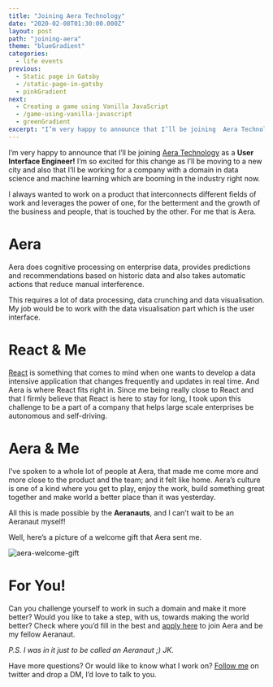 ```yaml
---
title: "Joining Aera Technology"
date: "2020-02-08T01:30:00.000Z"
layout: post
path: "joining-aera"
theme: "blueGradient"
categories:
  - life events
previous:
  - Static page in Gatsby
  - /static-page-in-gatsby
  - pinkGradient
next:
  - Creating a game using Vanilla JavaScript
  - /game-using-vanilla-javascript
  - greenGradient
excerpt: "I’m very happy to announce that I’ll be joining  Aera Technology  as a  User Interface Engineer!  I’m so excited for this change as I’ll be moving to a new city and also that I’ll be working for a company with a domain in data science and machine"
---
```


I’m very happy to announce that I’ll be joining <a href="https://www.aeratechnology.com/" target="_blank">Aera Technology</a> as a **User Interface Engineer!** I’m so excited for this change as I’ll be moving to a new city and also that I’ll be working for a company with a domain in data science and machine learning which are booming in the industry right now.

I always wanted to work on a product that interconnects different fields of work and leverages the power of one, for the betterment and the growth of the business and people, that is touched by the other. For me that is Aera.

# Aera

Aera does cognitive processing on enterprise data, provides predictions and recommendations based on historic data and also takes automatic actions that reduce manual interference.

This requires a lot of data processing, data crunching and data visualisation. My job would be to work with the data visualisation part which is the user interface.

# React & Me

<a href="https://reactjs.org/" target="_blank">React</a> is something that comes to mind when one wants to develop a data intensive application that changes frequently and updates in real time. And Aera is where React fits right in. Since me being really close to React and that I firmly believe that React is here to stay for long, I took upon this challenge to be a part of a company that helps large scale enterprises be autonomous and self-driving.

# Aera & Me

I’ve spoken to a whole lot of people at Aera, that made me come more and more close to the product and the team; and it felt like home. Aera’s culture is one of a kind where you get to play, enjoy the work, build something great together and make world a better place than it was yesterday.

All this is made possible by the **Aeranauts**, and I can’t wait to be an Aeranaut myself!

Well, here’s a picture of a welcome gift that Aera sent me.

<img src="https://drive.google.com/uc?id=10KC11NtkjluE7apHWRPxJZ6mtBNmDw5j" alt="aera-welcome-gift" class="img-fluid" />

# For You!

Can you challenge yourself to work in such a domain and make it more better? Would you like to take a step, with us, towards making the world better? Check where you’d fill in the best and <a href="https://www.aeratechnology.com/careers" target="_blank">apply here</a> to join Aera and be my fellow Aeranaut.

_P.S. I was in it just to be called an Aeranaut ;) JK._

Have more questions? Or would like to know what I work on? <a href="https://twitter.com/iam_daparth/" target="_blank">Follow me</a> on twitter and drop a DM, I’d love to talk to you.
